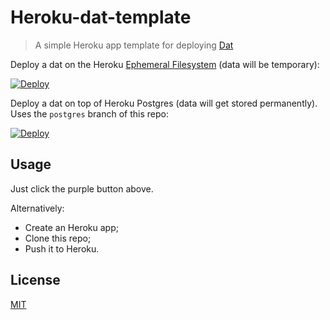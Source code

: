 Heroku-dat-template
===================
> A simple Heroku app template for deploying [Dat](http://github.com/maxogden/dat)

Deploy a dat on the Heroku [Ephemeral Filesystem](https://devcenter.heroku.com/articles/dynos#ephemeral-filesystem) (data will be temporary):

[![Deploy](https://www.herokucdn.com/deploy/button.png)](https://heroku.com/deploy?template=https://github.com/maxogden/heroku-dat-template.git)

Deploy a dat on top of Heroku Postgres (data will get stored permanently). Uses the `postgres` branch of this repo:

[![Deploy](https://www.herokucdn.com/deploy/button.png)](https://heroku.com/deploy?template=https://github.com/bmpvieira/heroku-dat-template/tree/postgres)

<!-- https://devcenter.heroku.com/articles/heroku-button -->
<!-- http://expeditedssl.com/heroku-button-maker -->

Usage
-----
Just click the purple button above.

Alternatively:
- Create an Heroku app;
- Clone this repo;
- Push it to Heroku.


License
-------
[MIT](https://raw.github.com/bmpvieira/heroku-dat/master/LICENSE)
